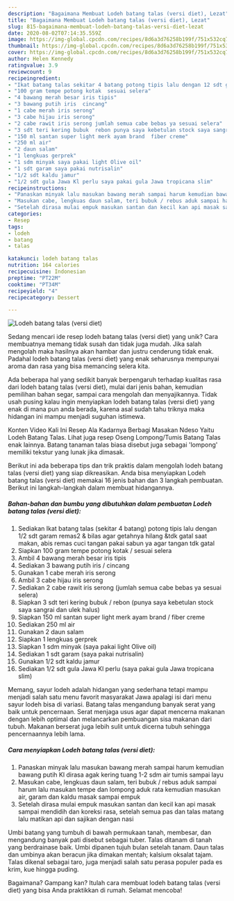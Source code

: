 ```yaml
---
description: "Bagaimana Membuat Lodeh batang talas (versi diet), Lezat"
title: "Bagaimana Membuat Lodeh batang talas (versi diet), Lezat"
slug: 815-bagaimana-membuat-lodeh-batang-talas-versi-diet-lezat
date: 2020-08-02T07:14:35.559Z
image: https://img-global.cpcdn.com/recipes/8d6a3d76258b199f/751x532cq70/lodeh-batang-talas-versi-diet-foto-resep-utama.jpg
thumbnail: https://img-global.cpcdn.com/recipes/8d6a3d76258b199f/751x532cq70/lodeh-batang-talas-versi-diet-foto-resep-utama.jpg
cover: https://img-global.cpcdn.com/recipes/8d6a3d76258b199f/751x532cq70/lodeh-batang-talas-versi-diet-foto-resep-utama.jpg
author: Helen Kennedy
ratingvalue: 3.9
reviewcount: 9
recipeingredient:
- "Ikat batang talas sekitar 4 batang potong tipis lalu dengan 12 sdt garam remas2  bilas agar getahnya hilang tdk gatal saat makan abis remas cuci tangan pakai sabun ya agar tangan tdk gatal"
- "100 gram tempe potong kotak  sesuai selera"
- "4 bawang merah besar iris tipis"
- "3 bawang putih iris  cincang"
- "1 cabe merah iris serong"
- "3 cabe hijau iris serong"
- "2 cabe rawit iris serong jumlah semua cabe bebas ya sesuai selera"
- "3 sdt teri kering bubuk  rebon punya saya kebetulan stock saya sangrai dan ulek halus"
- "150 ml santan super light merk ayam brand  fiber creme"
- "250 ml air"
- "2 daun salam"
- "1 lengkuas gerprek"
- "1 sdm minyak saya pakai light Olive oil"
- "1 sdt garam saya pakai nutrisalin"
- "1/2 sdt kaldu jamur"
- "1/2 sdt gula Jawa Kl perlu saya pakai gula Jawa tropicana slim"
recipeinstructions:
- "Panaskan minyak lalu masukan bawang merah sampai harum kemudian bawang putih Kl dirasa agak kering tuang 1-2 sdm air tumis sampai layu"
- "Masukan cabe, lengkuas daun salam, teri bubuk / rebus aduk sampai harum lalu masukan tempe dan lompong aduk rata kemudian masukan air, garam dan kaldu masak sampai empuk"
- "Setelah dirasa mulai empuk masukan santan dan kecil kan api masak sampai mendidih dan koreksi rasa, setelah semua pas dan talas matang lalu matikan api dan sajikan dengan nasi"
categories:
- Resep
tags:
- lodeh
- batang
- talas

katakunci: lodeh batang talas 
nutrition: 164 calories
recipecuisine: Indonesian
preptime: "PT22M"
cooktime: "PT34M"
recipeyield: "4"
recipecategory: Dessert

---
```



![Lodeh batang talas (versi diet)](https://img-global.cpcdn.com/recipes/8d6a3d76258b199f/751x532cq70/lodeh-batang-talas-versi-diet-foto-resep-utama.jpg)

Sedang mencari ide resep lodeh batang talas (versi diet) yang unik? Cara membuatnya memang tidak susah dan tidak juga mudah. Jika salah mengolah maka hasilnya akan hambar dan justru cenderung tidak enak. Padahal lodeh batang talas (versi diet) yang enak seharusnya mempunyai aroma dan rasa yang bisa memancing selera kita.

Ada beberapa hal yang sedikit banyak berpengaruh terhadap kualitas rasa dari lodeh batang talas (versi diet), mulai dari jenis bahan, kemudian pemilihan bahan segar, sampai cara mengolah dan menyajikannya. Tidak usah pusing kalau ingin menyiapkan lodeh batang talas (versi diet) yang enak di mana pun anda berada, karena asal sudah tahu triknya maka hidangan ini mampu menjadi suguhan istimewa.

Konten Video Kali Ini Resep Ala Kadarnya Berbagi Masakan Ndeso Yaitu Lodeh Batang Talas. Lihat juga resep Oseng Lompong/Tumis Batang Talas enak lainnya. Batang tanaman talas biasa disebut juga sebagai &#39;lompong&#39; memiliki tekstur yang lunak jika dimasak.


Berikut ini ada beberapa tips dan trik praktis dalam mengolah lodeh batang talas (versi diet) yang siap dikreasikan. Anda bisa menyiapkan Lodeh batang talas (versi diet) memakai 16 jenis bahan dan 3 langkah pembuatan. Berikut ini langkah-langkah dalam membuat hidangannya.

<!--inarticleads1-->

##### Bahan-bahan dan bumbu yang dibutuhkan dalam pembuatan Lodeh batang talas (versi diet):

1. Sediakan Ikat batang talas (sekitar 4 batang) potong tipis lalu dengan 1/2 sdt garam remas2 &amp; bilas agar getahnya hilang &amp;tdk gatal saat makan, abis remas cuci tangan pakai sabun ya agar tangan tdk gatal
1. Siapkan 100 gram tempe potong kotak / sesuai selera
1. Ambil 4 bawang merah besar iris tipis
1. Sediakan 3 bawang putih iris / cincang
1. Gunakan 1 cabe merah iris serong
1. Ambil 3 cabe hijau iris serong
1. Sediakan 2 cabe rawit iris serong (jumlah semua cabe bebas ya sesuai selera)
1. Siapkan 3 sdt teri kering bubuk / rebon (punya saya kebetulan stock saya sangrai dan ulek halus)
1. Siapkan 150 ml santan super light merk ayam brand / fiber creme
1. Sediakan 250 ml air
1. Gunakan 2 daun salam
1. Siapkan 1 lengkuas gerprek
1. Siapkan 1 sdm minyak (saya pakai light Olive oil)
1. Sediakan 1 sdt garam (saya pakai nutrisalin)
1. Gunakan 1/2 sdt kaldu jamur
1. Sediakan 1/2 sdt gula Jawa Kl perlu (saya pakai gula Jawa tropicana slim)


Memang, sayur lodeh adalah hidangan yang sederhana tetapi mampu menjadi salah satu menu favorit masyarakat Jawa apalagi isi dari menu sayur lodeh bisa di variasi. Batang talas mengandung banyak serat yang baik untuk pencernaan. Serat menjaga usus agar dapat mencerna makanan dengan lebih optimal dan melancarkan pembuangan sisa makanan dari tubuh. Makanan berserat juga lebih sulit untuk dicerna tubuh sehingga pencernaannya lebih lama. 

<!--inarticleads2-->

##### Cara menyiapkan Lodeh batang talas (versi diet):

1. Panaskan minyak lalu masukan bawang merah sampai harum kemudian bawang putih Kl dirasa agak kering tuang 1-2 sdm air tumis sampai layu
1. Masukan cabe, lengkuas daun salam, teri bubuk / rebus aduk sampai harum lalu masukan tempe dan lompong aduk rata kemudian masukan air, garam dan kaldu masak sampai empuk
1. Setelah dirasa mulai empuk masukan santan dan kecil kan api masak sampai mendidih dan koreksi rasa, setelah semua pas dan talas matang lalu matikan api dan sajikan dengan nasi


Umbi batang yang tumbuh di bawah permukaan tanah, membesar, dan mengandung banyak pati disebut sebagai tuber. Talas ditanam di tanah yang berdrainase baik. Umbi dipanen tujuh bulan setelah tanam. Daun talas dan umbinya akan beracun jika dimakan mentah; kalsium oksalat tajam. Talas dikenal sebagai taro, juga menjadi salah satu perasa populer pada es krim, kue hingga puding. 

Bagaimana? Gampang kan? Itulah cara membuat lodeh batang talas (versi diet) yang bisa Anda praktikkan di rumah. Selamat mencoba!
